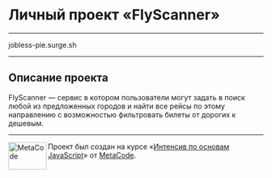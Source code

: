 # Личный проект «FlyScanner»

---

jobless-pie.surge.sh

---

## Описание проекта

FlyScanner — сервис в котором пользователи могут задать в поиск любой из предложенных городов и  найти все рейсы по этому направлению с возможностью фильтровать билеты от дорогих к дешевым.

---

<a href="jobless-pie.surge.sh"><img align="left" width="75" height="54" title="MetaCode" src="https://image.prntscr.com/image/cgIXyfzPTOGv-z1mqQKgEg.png"></a>

Проект был создан на курсе «[Интенсив по основам JavaScript](http://metacode.in)» 
от [MetaCode](https://t.me/metacode_ru).
